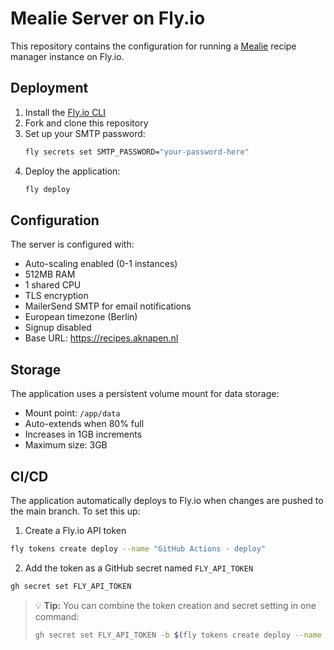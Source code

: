 # Mealie Server on Fly.io

This repository contains the configuration for running a [Mealie](https://hay-kot.github.io/mealie/) recipe manager instance on Fly.io.

## Deployment

1. Install the [Fly.io CLI](https://fly.io/docs/hands-on/install-flyctl/)
2. Fork and clone this repository
3. Set up your SMTP password:
   ```bash
   fly secrets set SMTP_PASSWORD="your-password-here"
   ```
4. Deploy the application:
   ```bash
   fly deploy
   ```

## Configuration

The server is configured with:
- Auto-scaling enabled (0-1 instances)
- 512MB RAM
- 1 shared CPU
- TLS encryption
- MailerSend SMTP for email notifications
- European timezone (Berlin)
- Signup disabled
- Base URL: https://recipes.aknapen.nl

## Storage

The application uses a persistent volume mount for data storage:
- Mount point: `/app/data`
- Auto-extends when 80% full
- Increases in 1GB increments
- Maximum size: 3GB

## CI/CD

The application automatically deploys to Fly.io when changes are pushed to the main branch. To set this up:

1. Create a Fly.io API token
  ```bash
  fly tokens create deploy --name "GitHub Actions - deploy"
  ```
2. Add the token as a GitHub secret named `FLY_API_TOKEN`
  ```bash
  gh secret set FLY_API_TOKEN
  ```

> 💡 **Tip:** You can combine the token creation and secret setting in one command:
> ```bash
> gh secret set FLY_API_TOKEN -b $(fly tokens create deploy --name "GitHub Actions - deploy")
> ```

